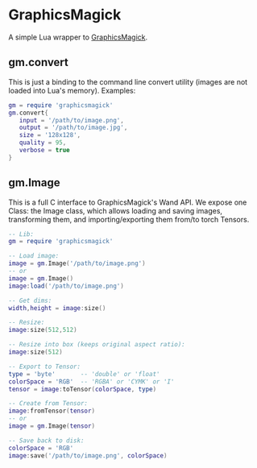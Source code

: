 GraphicsMagick
==============

A simple Lua wrapper to [GraphicsMagick](http://www.graphicsmagick.org).

gm.convert
----------

This is just a binding to the command line convert utility (images are not loaded
into Lua's memory). Examples:

```lua
gm = require 'graphicsmagick'
gm.convert{
   input = '/path/to/image.png',
   output = '/path/to/image.jpg',
   size = '128x128',
   quality = 95,
   verbose = true
}
```

gm.Image
--------

This is a full C interface to GraphicsMagick's Wand API. We expose one Class: the
Image class, which allows loading and saving images, transforming them, and
importing/exporting them from/to torch Tensors.

```lua
-- Lib:
gm = require 'graphicsmagick'

-- Load image:
image = gm.Image('/path/to/image.png')
-- or
image = gm.Image()
image:load('/path/to/image.png')

-- Get dims:
width,height = image:size()

-- Resize:
image:size(512,512)

-- Resize into box (keeps original aspect ratio):
image:size(512)

-- Export to Tensor:
type = 'byte'       -- 'double' or 'float'
colorSpace = 'RGB'  -- 'RGBA' or 'CYMK' or 'I'
tensor = image:toTensor(colorSpace, type)

-- Create from Tensor:
image:fromTensor(tensor)
-- or
image = gm.Image(tensor)

-- Save back to disk:
colorSpace = 'RGB'
image:save('/path/to/image.png', colorSpace)
```


